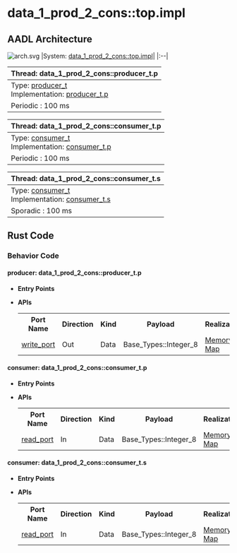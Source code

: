 # data_1_prod_2_cons::top.impl

## AADL Architecture
![arch.svg](../../aadl/diagrams/arch.svg)
|System: [data_1_prod_2_cons::top.impl]()|
|:--|

|Thread: data_1_prod_2_cons::producer_t.p |
|:--|
|Type: [producer_t](../../aadl/data_1_prod_2_cons.aadl#L12-L16)<br>Implementation: [producer_t.p](../../aadl/data_1_prod_2_cons.aadl#L17-L23)|
|Periodic : 100 ms|

|Thread: data_1_prod_2_cons::consumer_t.p |
|:--|
|Type: [consumer_t](../../aadl/data_1_prod_2_cons.aadl#L41-L47)<br>Implementation: [consumer_t.p](../../aadl/data_1_prod_2_cons.aadl#L56-L61)|
|Periodic : 100 ms|

|Thread: data_1_prod_2_cons::consumer_t.s |
|:--|
|Type: [consumer_t](../../aadl/data_1_prod_2_cons.aadl#L41-L47)<br>Implementation: [consumer_t.s](../../aadl/data_1_prod_2_cons.aadl#L74-L78)|
|Sporadic : 100 ms|


## Rust Code


### Behavior Code
#### producer: data_1_prod_2_cons::producer_t.p

 - **Entry Points**



- **APIs**

    <table>
    <tr><th>Port Name</th><th>Direction</th><th>Kind</th><th>Payload</th><th>Realizations</th></tr>
    <tr><td><a title='Model' href='../../aadl/data_1_prod_2_cons.aadl#L15-L15'>write_port</a></td>
        <td>Out</td><td>Data</td>
        <td>Base_Types::Integer_8</td><td><a title='Memory Map' href='microkit.system#L19-L23'>Memory Map</a></td></tr>
    </table>


#### consumer: data_1_prod_2_cons::consumer_t.p

 - **Entry Points**



- **APIs**

    <table>
    <tr><th>Port Name</th><th>Direction</th><th>Kind</th><th>Payload</th><th>Realizations</th></tr>
    <tr><td><a title='Model' href='../../aadl/data_1_prod_2_cons.aadl#L44-L44'>read_port</a></td>
        <td>In</td><td>Data</td>
        <td>Base_Types::Integer_8</td><td><a title='Memory Map' href='microkit.system#L37-L41'>Memory Map</a></td></tr>
    </table>


#### consumer: data_1_prod_2_cons::consumer_t.s

 - **Entry Points**



- **APIs**

    <table>
    <tr><th>Port Name</th><th>Direction</th><th>Kind</th><th>Payload</th><th>Realizations</th></tr>
    <tr><td><a title='Model' href='../../aadl/data_1_prod_2_cons.aadl#L44-L44'>read_port</a></td>
        <td>In</td><td>Data</td>
        <td>Base_Types::Integer_8</td><td><a title='Memory Map' href='microkit.system#L55-L59'>Memory Map</a></td></tr>
    </table>

